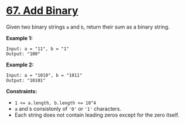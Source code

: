 # [67. Add Binary](https://leetcode.com/problems/add-binary/description/)

Given two binary strings `a` and `b`, return their sum as a binary string.

**Example 1:**

```
Input: a = "11", b = "1"
Output: "100"
```

**Example 2:**

```
Input: a = "1010", b = "1011"
Output: "10101"
```

**Constraints:**

- `1 <= a.length, b.length <= 10^4`
- `a` and `b` consistonly of `'0'` or `'1'` characters.
- Each string does not contain leading zeros except for the zero itself.